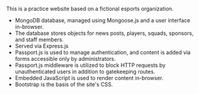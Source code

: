 This is a practice website based on a fictional esports organization.

- MongoDB database, managed using Mongoose.js and a user interface in-browser. 
- The database stores objects for news posts, players, squads, sponsors, and staff members.
- Served via Express.js
- Passport.js is used to manage authentication, and content is added via forms accessible only by administrators.
- Passport.js middleware is utilized to block HTTP requests by unauthenticated users in addition to gatekeeping routes.
- Embedded JavaScript is used to render content in-browser. 
- Bootstrap is the basis of the site's CSS.